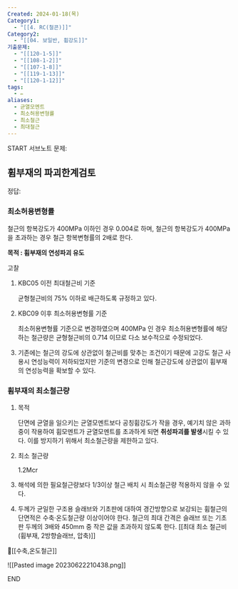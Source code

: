 ```yaml
---
Created: 2024-01-18(목)
Category1:
  - "[[4. RC(철콘)]]"
Category2:
  - "[[04. 보일반, 휨강도]]"
기출문제:
  - "[[120-1-5]]"
  - "[[108-1-2]]"
  - "[[107-1-8]]"
  - "[[119-1-13]]"
  - "[[120-1-12]]"
tags:
  - ✏️
aliases:
  - 균열모멘트
  - 최소허용변형률
  - 최소철근
  - 최대철근
---
```

START
서브노트
문제:  
## 휨부재의 파괴한계검토
정답: 

### 최소허용변형률

철근의 항복강도가 400MPa 이하인 경우 0.004로 하며, 철근의 항복강도가 400MPa을 초과하는 경우 철근 항복변형률의 2배로 한다.

**목적 : 휨부재의 연성파괴 유도**

고찰

1. KBC05 이전 최대철근비 기준
    
    균형철근비의 75% 이하로 배근하도록 규정하고 있다.
    
2. KBC09 이후 최소허용변형률 기준
    
    최소허용변형률 기준으로 변경하였으며 400MPa 인 경우 최소허용변형률에 해당하는 철근량은 균형철근비의 0.714 이므로 다소 보수적으로 수정되었다.
    
3. 기존에는 철근의 강도에 상관없이 철근비를 맞추는 조건이기 때문에 고강도 철근 사용시 연성능력이 저하되었지만 기준의 변경으로 인해 철근강도에 상관없이 휨부재의 연성능력을 확보할 수 있다.

### 휨부재의 최소철근량

1. 목적
    
    단면에 균열을 일으키는 균열모멘트보다 공칭휨강도가 작을 경우, 예기치 않은 과하중이 작용하여 휨모멘트가 균열모멘트를 초과하게 되면 **취성파괴를 발생**시킬 수 있다. 이를 방지하기 위해서 최소철근량을 제한하고 있다.
    
2. 최소 철근량
    
    1.2Mcr
    
3. 해석에 의한  필요철근량보다 1/3이상 철근 배치 시 최소철근량 적용하지 않을 수 있다.
4. 두께가 균일한 구조용 슬래브와 기초판에 대하여 경간방향으로 보강되는 휨철근의 단면적은 수축·온도철근량 이상이어야 한다. 철근의 최대 간격은 슬래브 또는 기초판 두께의 3배와 450mm 중 작은 값을 초과하지 않도록 한다.
[[최대 최소 철근비(휨부재, 2방향슬래브, 압축)]]

🔗[[수축,온도철근]]


![[Pasted image 20230622210438.png]]
<!--ID: 1687436091388-->
END
